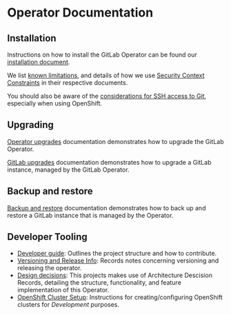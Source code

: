 # Operator Documentation

## Installation

Instructions on how to install the GitLab Operator can be found our [installation document](installation.md).

We list [known limitations](known-limitations.md), and details of how we use
[Security Context Constraints](security-context-constraints.md) in their respective documents.

You should also be aware of the [considerations for SSH access to Git](git-over-ssh.md), especially
when using OpenShift.

## Upgrading

[Operator upgrades](operator-upgrades.md) documentation demonstrates how to upgrade the GitLab Operator.

[GitLab upgrades](gitlab-upgrades.md) documentation demonstrates how to upgrade a GitLab instance, managed by the GitLab Operator.

## Backup and restore

[Backup and restore](backup-and-restore.md) documentation demonstrates how to back up and restore a GitLab instance that is managed by the Operator.

## Developer Tooling

- [Developer guide](developer/guide.md): Outlines the project structure and how to contribute.
- [Versioning and Release Info](developer/releases.md): Records notes concerning versioning and releasing the operator.
- [Design decisions](adr/): This projects makes use of Architecture Descision Records, detailing the structure, functionality, and feature implementation of this Operator.
- [OpenShift Cluster Setup](openshift-cluster-setup.md): Instructions for creating/configuring OpenShift clusters for *Development* purposes.
